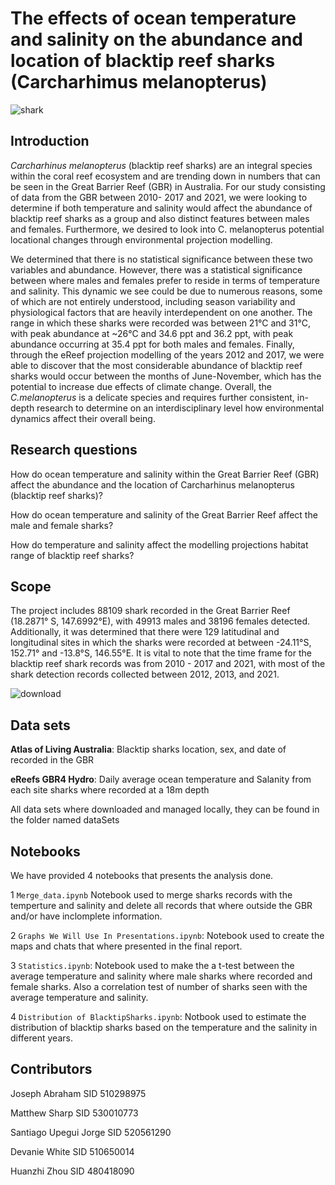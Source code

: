 # The effects of ocean temperature and salinity on the abundance and location of blacktip reef sharks (Carcharhimus melanopterus)

![shark](https://user-images.githubusercontent.com/104873342/197088330-fbc39c37-f922-48ec-b044-92def37d7b02.jpg)

## Introduction

_Carcharhinus melanopterus_ (blacktip reef sharks) are an integral species within the coral reef ecosystem and are trending down in numbers that can be seen in the Great Barrier Reef (GBR) in Australia. For our study consisting of data from the GBR between 2010- 2017 and 2021, we were looking to determine if both temperature and salinity would affect the abundance of blacktip reef sharks as a group and also distinct features between males and females. Furthermore, we desired to look into C. melanopterus potential locational changes through environmental projection modelling.

We determined that there is no statistical significance between these two variables and abundance. However, there was a statistical significance between where males and females prefer to reside in terms of temperature and salinity. This dynamic we see could be due to numerous reasons, some of which are not entirely understood, including season variability and physiological factors that are heavily interdependent on one another. The range in which these sharks were recorded was between 21°C and 31°C, with peak abundance at ~26°C and 34.6 ppt and 36.2 ppt, with peak abundance occurring at 35.4 ppt for both males and females. Finally, through the eReef projection modelling of the years 2012 and 2017, we were able to discover that the most considerable abundance of blacktip reef sharks would occur between the months of June-November, which has the potential to increase due effects of climate change. Overall, the _C.melanopterus_ is a delicate species and requires further consistent, in-depth research to determine on an interdisciplinary level how environmental dynamics affect their overall being. 
 
 ## Research questions
 
How do ocean temperature and salinity within the Great Barrier Reef (GBR) affect the abundance and the location of Carcharhinus melanopterus (blacktip reef sharks)?

How do ocean temperature and salinity of the Great Barrier Reef affect the male and female sharks?

How do temperature and salinity affect the modelling projections habitat range of blacktip reef sharks?
  
## Scope

The project includes 88109 shark recorded in the Great Barrier Reef (18.2871° S, 147.6992°E), with 49913 males and 38196 females detected. Additionally, it was determined that there were 129 latitudinal and longitudinal sites in which the sharks were recorded at between -24.11°S, 152.71° and -13.8°S, 146.55°E. It is vital to note that the time frame for the blacktip reef shark records was from 2010 - 2017 and 2021, with most of the shark detection records collected between 2012, 2013, and 2021.

![download](https://user-images.githubusercontent.com/104873342/197089414-e1f60c33-dcc5-40bf-a045-7e80f367b75c.png)

## Data sets

**Atlas of Living Australia**: Blacktip sharks location, sex, and date of recorded in the GBR

**eReefs GBR4 Hydro**: Daily average ocean temperature and Salanity from each site sharks where recorded at a 18m depth

All data sets where downloaded and managed locally, they can be found in the folder named dataSets

## Notebooks

We have provided 4 notebooks that presents the analysis done. 

1 `Merge_data.ipynb` Notebook used to merge sharks records with the temperture and salinity and delete all records that where outside the GBR and/or have inclomplete information.

2 `Graphs We Will Use In Presentations.ipynb`: Notebook used to create the maps and chats that where presented in the final report.

3 `Statistics.ipynb`: Notebook used to make the a t-test between the average temperature and salinity where male sharks where recorded and female sharks. Also a correlation test of number of sharks seen with the average temperature and salinity.

4 `Distribution of BlacktipSharks.ipynb`: Notbook used to estimate the distribution of blacktip sharks based on the temperature and the salinity in different years. 


## Contributors 

Joseph Abraham SID 510298975

Matthew Sharp SID 530010773

Santiago Upegui Jorge SID 520561290

Devanie White SID 510650014

Huanzhi Zhou SID 480418090
